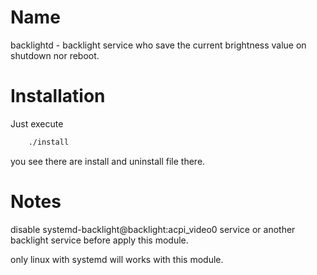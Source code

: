 # Name
backlightd - backlight service who save the current brightness value on shutdown nor reboot.

# Installation
Just execute
``` bash
	./install
```
you see there are install and uninstall file there.

# Notes
disable systemd-backlight@backlight:acpi_video0 service or another backlight service before apply this module.

only linux with systemd will works with this module.